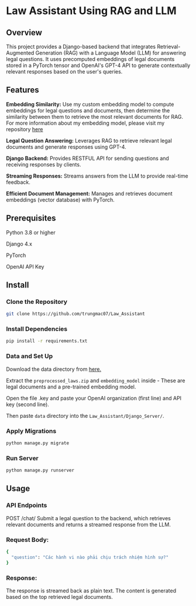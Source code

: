 # Law Assistant Using RAG and LLM

## Overview
This project provides a Django-based backend that integrates Retrieval-Augmented Generation (RAG) with a Language Model (LLM) for answering legal questions. It uses precomputed embeddings of legal documents stored in a PyTorch tensor and OpenAI's GPT-4 API to generate contextually relevant responses based on the user's queries.

## Features

**Embedding Similarity:** Use my custom embedding model to compute embeddings for legal questions and documents, then determine the similarity between them to retrieve the most relevant documents for RAG. For more information about my embedding model, please visit my repository [here](https://github.com/trungmac07/VN_Law_Embedding)

**Legal Question Answering:** Leverages RAG to retrieve relevant legal documents and generate responses using GPT-4.

**Django Backend:** Provides RESTFUL API for sending questions and receiving responses by clients.

**Streaming Responses:** Streams answers from the LLM to provide real-time feedback.

**Efficient Document Management:** Manages and retrieves document embeddings (vector database) with PyTorch.

## Prerequisites

Python 3.8 or higher

Django 4.x

PyTorch

OpenAI API Key

## Install

### Clone the Repository
```sh
git clone https://github.com/trungmac07/Law_Assistant
```

### Install Dependencies
```sh
pip install -r requirements.txt
```

### Data and Set Up
Download the data directory from [here.](https://drive.google.com/drive/folders/1Th0Cy7XbfjKMbIjmA5R-qII4IZLugJnb?usp=sharing)

Extract the `preprocessed_laws.zip` and `embedding_model` inside - These are legal documents and a pre-trained embedding model.

Open the file .key and paste your OpenAI organization (first line) and API key (second line).

Then paste `data` directory into the `Law_Assistant/Django_Server/`.


### Apply Migrations

```sh
python manage.py migrate
```

### Run Server
```sh
python manage.py runserver
```

## Usage

### API Endpoints

POST /chat/
Submit a legal question to the backend, which retrieves relevant documents and returns a streamed response from the LLM.

### Request Body:
```sh
{
  "question": "Các hành vi nào phải chịu trách nhiệm hình sự?"
}
```

### Response:

The response is streamed back as plain text. The content is generated based on the top retrieved legal documents.

